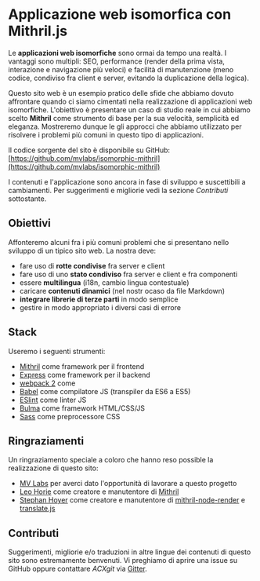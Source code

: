 # Applicazione web isomorfica con Mithril.js

Le **applicazioni web isomorfiche** sono ormai da tempo una realtà. I vantaggi sono multipli: SEO, performance (render 
della prima vista, interazione e navigazione più veloci) e facilità di manutenzione (meno codice, condiviso fra client e 
server, evitando la duplicazione della logica).

Questo sito web è un esempio pratico delle sfide che abbiamo dovuto affrontare quando ci siamo cimentati nella 
realizzazione di applicazioni web isomorfiche. L'obiettivo è presentare un caso di studio reale in cui abbiamo scelto 
**Mithril** come strumento di base per la sua velocità, semplicità ed eleganza. Mostreremo dunque le gli approcci che 
abbiamo utilizzato per risolvere i problemi più comuni in questo tipo di applicazioni.

Il codice sorgente del sito è disponibile su GitHub:  
[https://github.com/mvlabs/isomorphic-mithril](https://github.com/mvlabs/isomorphic-mithril)

I contenuti e l'applicazione sono ancora in fase di sviluppo e suscettibili a cambiamenti. Per suggerimenti e migliorie 
vedi la sezione *Contributi* sottostante.


## Obiettivi

Affonteremo alcuni fra i più comuni problemi che si presentano nello sviluppo di un tipico sito web. La nostra deve:

- fare uso di **rotte condivise** fra server e client
- fare uso di uno **stato condiviso** fra server e client e fra componenti
- essere **multilingua** (i18n, cambio lingua contestuale)
- caricare **contenuti dinamici** (nel nostr ocaso da file Markdown)
- **integrare librerie di terze parti** in modo semplice
- gestire in modo appropriato i diversi casi di errore


## Stack

Useremo i seguenti strumenti:

 - [Mithril](http://mithril.js.org/) come framework per il frontend
 - [Express](http://expressjs.com/) come framework per il backend
 - [webpack 2](https://webpack.github.io/) come
 - [Babel](http://babeljs.io/) come compilatore JS (transpiler da ES6 a ES5)
 - [ESlint](http://eslint.org/) come linter JS
 - [Bulma](https://bulma.io/) come framework HTML/CSS/JS
 - [Sass](http://sass-lang.com/) come preprocessore CSS
 
 
## Ringraziamenti
 
Un ringraziamento speciale a coloro che hanno reso possible la realizzazione di questo sito:
 
- [MV Labs](http://mvlabs.it/) per averci dato l'opportunità di lavorare a questo progetto
- [Leo Horie](https://github.com/lhorie) come creatore e manutentore di [Mithril](http://mithril.js.org/)
- [Stephan Hoyer](https://github.com/StephanHoyer) come creatore e manutentore di [mithril-node-render](https://github.com/StephanHoyer/mithril-node-render) e [translate.js](https://github.com/StephanHoyer/translate.js)


## Contributi

Suggerimenti, migliorie e/o traduzioni in altre lingue dei contenuti di questo sito sono estremamente benvenuti. 
Vi preghiamo di aprire una issue su GitHub oppure contattare *ACXgit* via [Gitter](https://gitter.im/lhorie/mithril.js).
